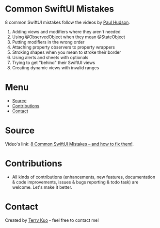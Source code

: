# Common SwiftUI Mistakes
8 common SwiftUI mistakes follow the videos by [Paul Hudson](https://twitter.com/twostraws).

1. Adding views and modifiers where they aren't needed
2. Using @ObservedObject when they mean @StateObject
3. Putting modifiers in the wrong order
4. Attaching property observers to property wrappers
5. Stroking shapes when you mean to stroke their border
6. Using alerts and sheets with optionals
7. Trying to get "behind" their SwiftUI views
8. Creating dynamic views with invalid ranges


# Menu

* [Source](#source)
* [Contributions](#contributions)
* [Contact](#contact)



# Source
Video's link: [8 Common SwiftUI Mistakes – and how to fix them!](https://www.youtube.com/watch?v=qkcKTJhDyLs).


# Contributions

* All kinds of contributions (enhancements, new features, documentation & code improvements, issues & bugs reporting & todo task) are welcome. Let's make it better.

# Contact
Created by [Terry Kuo](https://twitter.com/ArgonYoYo) - feel free to contact me!
